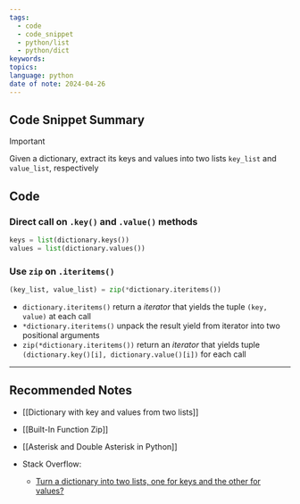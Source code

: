 ```yaml
---
tags:
  - code
  - code_snippet
  - python/list
  - python/dict
keywords: 
topics: 
language: python
date of note: 2024-04-26
---
```


## Code Snippet Summary

>[!important]
>Given a dictionary, extract its keys and values into two lists `key_list` and `value_list`, respectively 


## Code

### Direct call on `.key()` and `.value()` methods

```python
keys = list(dictionary.keys())
values = list(dictionary.values())
```


### Use  `zip` on `.iteritems()`

```python
(key_list, value_list) = zip(*dictionary.iteritems())
```

- `dictionary.iteritems()` return a *iterator* that yields the tuple `(key, value)` at each call
- `*dictionary.iteritems()` unpack the result yield from iterator into two positional arguments
- `zip(*dictionary.iteritems())` return an *iterator* that yields tuple `(dictionary.key()[i], dictionary.value()[i])` for each call




-----------
##  Recommended Notes

- [[Dictionary with key and values from two lists]]
- [[Built-In Function Zip]]
- [[Asterisk and Double Asterisk in Python]]


- Stack Overflow:
	- [Turn a dictionary into two lists, one for keys and the other for values?](https://stackoverflow.com/questions/21869973/turn-a-dictionary-into-two-lists-one-for-keys-and-the-other-for-values)